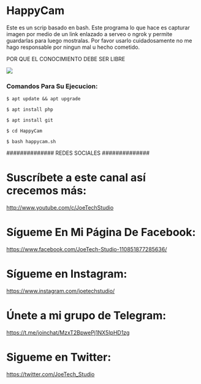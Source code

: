 # HappyCam
Este es un scrip basado en bash. Este programa lo que hace es capturar imagen por medio de un link enlazado a serveo o ngrok y permite guardarlas para luego mostralas.
Por favor usarlo cuidadosamente no me hago responsable por ningun mal u hecho cometido.

POR QUE EL CONOCIMIENTO DEBE SER LIBRE

![](https://i.imgur.com/6NCswSy.jpg)

### Comandos Para Su Ejecucion:

```
$ apt update && apt upgrade

$ apt install php

$ apt install git

$ cd HappyCam

$ bash happycam.sh
```

############## REDES SOCIALES ##############

# Suscríbete a este canal así crecemos más:
http://www.youtube.com/c/JoeTechStudio

# Sígueme En Mi Página De Facebook:
https://www.facebook.com/JoeTech-Studio-110851877285636/

# Sígueme en Instagram: 
https://www.instagram.com/joetechstudio/

# Únete a mi grupo de Telegram:
https://t.me/joinchat/MzxT2BpwePj1NX5IpHD1zg

# Sigueme en Twitter:
https://twitter.com/JoeTech_Studio
